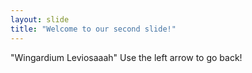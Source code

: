 ```yaml
---
layout: slide
title: "Welcome to our second slide!"
---
```

"Wingardium Leviosaaah"
Use the left arrow to go back!